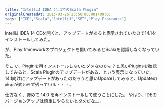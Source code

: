 ```yaml
---
title: "IntelliJ IDEA 14.1でのScala Plugin"
originalCreatedAt: 2015-03-26T23:50:00.001+09:00
tags: ["IDE","Scala","IntelliJ","SBT","Play Framework"]
---
```

IntelliJ IDEA 14 CEを開くと、アップデートがあると表示されていたので14.1をインストールしてみた。

が、Play frameworkのプロジェクトを開いてみるとScalaを認識しなくなっていた。

そこで、Pluginを再インストールしないとダメなのかな？と思いPluginsを確認してみると、Scala Pluginのアップデートがある、という表示になっていた。
14.1向けにアップデートがあったのだろうと思いUpdateしてみると、Updateの表示が変わらず残っている・・・。

仕方なく、諦めて 14.0 を再インストールして使うことにした。
やはり、IDEのバージョンアップは慎重にやらないとダメだな。。。
<!--more-->
